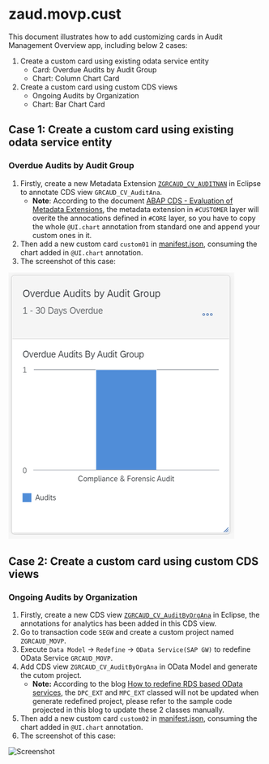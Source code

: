 # zaud.movp.cust

This document illustrates how to add customizing cards in Audit Management Overview app, including below 2 cases:
1. Create a custom card using existing odata service entity
    * Card: Overdue Audits by Audit Group
    * Chart: Column Chart Card
2. Create a custom card using custom CDS views
    * Ongoing Audits by Organization
    * Chart: Bar Chart Card

## Case 1: Create a custom card using existing odata service entity
### Overdue Audits by Audit Group

1. Firstly, create a new Metadata Extension [`ZGRCAUD_CV_AUDITNAN`](https://github.tools.sap/GRC-Audit-Management/acs.aud.ext.launchpad/blob/main/ext-apps/zaud.movp.cust/CDS/ZGRCAUD_CV_AUDITANA.txt) in Eclipse to annotate CDS view `GRCAUD_CV_AuditAna`. 
    * **Note**: According to the document [ABAP CDS - Evaluation of Metadata Extensions](https://help.sap.com/doc/abapdocu_752_index_htm/7.52/en-US/abencds_meta_data_extension_eval.htm), the metadata extension in `#CUSTOMER` layer will overite the annocations defined in `#CORE` layer, so you have to copy the whole `@UI.chart` annotation from standard one and append your custom ones in it.
2. Then add a new custom card `custom01` in [manifest.json](https://github.tools.sap/GRC-Audit-Management/acs.aud.ext.launchpad/blob/main/ext-apps/zaud.movp.cust/webapp/manifest.json), consuming the chart added in `@UI.chart` annotation.
3. The screenshot of this case:

![Screenshot](https://github.com/iamSmallY/acs.aud.ext.launchpad/blob/2fbaed500933cf00609d1f626131b9e5996f6428/ext-apps/zaud.movp.cust/Screenshots/Case01.png?raw=true)

## Case 2: Create a custom card using custom CDS views
### Ongoing Audits by Organization

1. Firstly, create a new CDS view [`ZGRCAUD_CV_AuditByOrgAna`](https://github.tools.sap/GRC-Audit-Management/acs.aud.ext.launchpad/blob/main/ext-apps/zaud.movp.cust/CDS/ZGRCAUD_CV_AuditByOrgAna.txt) in Eclipse, the annotations for analytics has been added in this CDS view.
2. Go to transaction code `SEGW` and create a custom project named `ZGRCAUD_MOVP`.
3. Execute `Data Model` -> `Redefine` -> `OData Service(SAP GW)` to redefine OData Service `GRCAUD_MOVP`.
4. Add CDS view `ZGRCAUD_CV_AuditByOrgAna` in OData Model and generate the cutom project.
    * **Note:** According to the blog [How to redefine RDS based OData services](https://community.sap.com/t5/technology-blogs-by-sap/how-to-redefine-rds-based-odata-services/ba-p/13527155), the `DPC_EXT` and `MPC_EXT` classed will not be updated when generate redefined project, please refer to the sample code projected in this blog to update these 2 classes manually.
5. Then add a new custom card `custom02` in [manifest.json](https://github.tools.sap/GRC-Audit-Management/acs.aud.ext.launchpad/blob/main/ext-apps/zaud.movp.cust/webapp/manifest.json), consuming the chart added in `@UI.chart` annotation.
6. The screenshot of this case:

![Screenshot](https://github.tools.sap/GRC-Audit-Management/acs.aud.ext.launchpad/blob/main/ext-apps/zaud.movp.cust/Screenshots/Case02.png)
